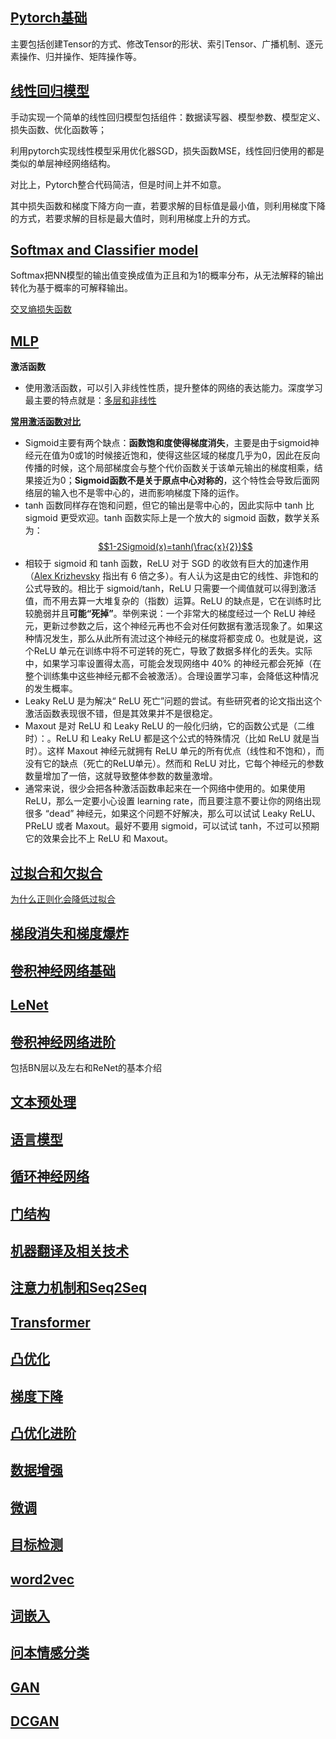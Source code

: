 ## [Pytorch基础](./notebooks/00_pytorch_basic.ipynb)

主要包括创建Tensor的方式、修改Tensor的形状、索引Tensor、广播机制、逐元素操作、归并操作、矩阵操作等。

## [线性回归模型](./notebooks/01_linear_model.ipynb)

手动实现一个简单的线性回归模型包括组件：数据读写器、模型参数、模型定义、损失函数、优化函数等；

利用pytorch实现线性模型采用优化器SGD，损失函数MSE，线性回归使用的都是类似的单层神经网络结构。

对比上，Pytorch整合代码简洁，但是时间上并不如意。

其中损失函数和梯度下降方向一直，若要求解的目标值是最小值，则利用梯度下降的方式，若要求解的目标是最大值时，则利用梯度上升的方式。

## [Softmax and Classifier model](./notebooks/02_softmax_classifier.ipynb)

Softmax把NN模型的输出值变换成值为正且和为1的概率分布，从无法解释的输出转化为基于概率的可解释输出。

[交叉熵损失函数](https://www.cnblogs.com/kyrieng/p/8694705.html)

## [MLP](./notebooks/03_multilayer_perceptron.ipynb)

**激活函数**

- 使用激活函数，可以引入非线性性质，提升整体的网络的表达能力。深度学习最主要的特点就是：[多层和非线性](https://cloud.tencent.com/developer/article/1384762)

[**常用激活函数对比**](https://juejin.im/entry/58a1576e2f301e006952ded1)

- Sigmoid主要有两个缺点：**函数饱和度使得梯度消失**，主要是由于sigmoid神经元在值为0或1的时候接近饱和，使得这些区域的梯度几乎为0，因此在反向传播的时候，这个局部梯度会与整个代价函数关于该单元输出的梯度相乘，结果接近为0；**Sigmoid函数不是关于原点中心对称的**，这个特性会导致后面网络层的输入也不是零中心的，进而影响梯度下降的运作。
- tanh 函数同样存在饱和问题，但它的输出是零中心的，因此实际中 tanh 比 sigmoid 更受欢迎。tanh 函数实际上是一个放大的 sigmoid 函数，数学关系为：[$$1-2Sigmoid(x)=tanh(\frac{x}{2})$$](https://blog.csdn.net/yaoyaoyao2/article/details/73848983)
- 相较于 sigmoid 和 tanh 函数，ReLU 对于 SGD 的收敛有巨大的加速作用（[Alex Krizhevsky](http://www.cs.toronto.edu/~fritz/absps/imagenet.pdf) 指出有 6 倍之多）。有人认为这是由它的线性、非饱和的公式导致的。相比于 sigmoid/tanh，ReLU 只需要一个阈值就可以得到激活值，而不用去算一大堆复杂的（指数）运算。ReLU 的缺点是，它在训练时比较脆弱并且**可能“死掉”**。举例来说：一个非常大的梯度经过一个 ReLU 神经元，更新过参数之后，这个神经元再也不会对任何数据有激活现象了。如果这种情况发生，那么从此所有流过这个神经元的梯度将都变成 0。也就是说，这个ReLU 单元在训练中将不可逆转的死亡，导致了数据多样化的丢失。实际中，如果学习率设置得太高，可能会发现网络中 40% 的神经元都会死掉（在整个训练集中这些神经元都不会被激活）。合理设置学习率，会降低这种情况的发生概率。
- Leaky ReLU 是为解决“ ReLU 死亡”问题的尝试。有些研究者的论文指出这个激活函数表现很不错，但是其效果并不是很稳定。
- Maxout 是对 ReLU 和 Leaky ReLU 的一般化归纳，它的函数公式是（二维时）：。ReLU 和 Leaky ReLU 都是这个公式的特殊情况（比如 ReLU 就是当 时）。这样 Maxout 神经元就拥有 ReLU 单元的所有优点（线性和不饱和），而没有它的缺点（死亡的ReLU单元）。然而和 ReLU 对比，它每个神经元的参数数量增加了一倍，这就导致整体参数的数量激增。
- 通常来说，很少会把各种激活函数串起来在一个网络中使用的。如果使用 ReLU，那么一定要小心设置 learning rate，而且要注意不要让你的网络出现很多 “dead” 神经元，如果这个问题不好解决，那么可以试试 Leaky ReLU、PReLU 或者 Maxout。最好不要用 sigmoid，可以试试 tanh，不过可以预期它的效果会比不上 ReLU 和 Maxout。

## [过拟合和欠拟合](./notebooks/04_over_under_fitting.ipynb)

[为什么正则化会降低过拟合](https://blog.csdn.net/u012535605/article/details/83579214)

## [梯段消失和梯度爆炸](./notebooks/05_gradient_vanishing_explosion.ipynb)

## [卷积神经网络基础](./notebooks/06_cnn_basic.ipynb)

## [LeNet](./notebooks/07_lenet.ipynb)

## [卷积神经网络进阶](./notebooks/09_bn_resnet.ipynb)

包括BN层以及左右和ReNet的基本介绍

## [文本预处理](./notebooks/10_predeal_text.ipynb)

## [语言模型](./notebooks/11_language_model.ipynb)

## [循环神经网络](./notebooks/12_rnn.ipynb)

## [门结构](./notebooks/13_modern_rnn.ipynb)

## [机器翻译及相关技术](./notebooks/14_translation.ipynb)

##  [注意力机制和Seq2Seq](./notebooks/15_attention_seq2seq.ipynb)

## [Transformer](./notebooks/16_transformer.ipynb)

## [凸优化](./notebooks/17_convexity_optimize.ipynb)

## [梯度下降](./notebooks/18_gradient_descent.ipynb)

## [凸优化进阶](./notebooks/19_optimizer_advanced.ipynb)

## [数据增强](./notebooks/20_data_augmentation.ipynb)

## [微调](./notebooks/21_fine_tuning.ipynb)

## [目标检测](./notebooks/22_target_detection.ipynb)

## [word2vec](./notebooks/23_word2vec.ipynb)

## [词嵌入](./notebooks/24_word_embedding.ipynb)

## [问本情感分类](./notebooks/25_text_classifier.ipynb)

## [GAN](./notebooks/26_gan.ipynb)

## [DCGAN](./notebooks/27_dcgan.ipynb)